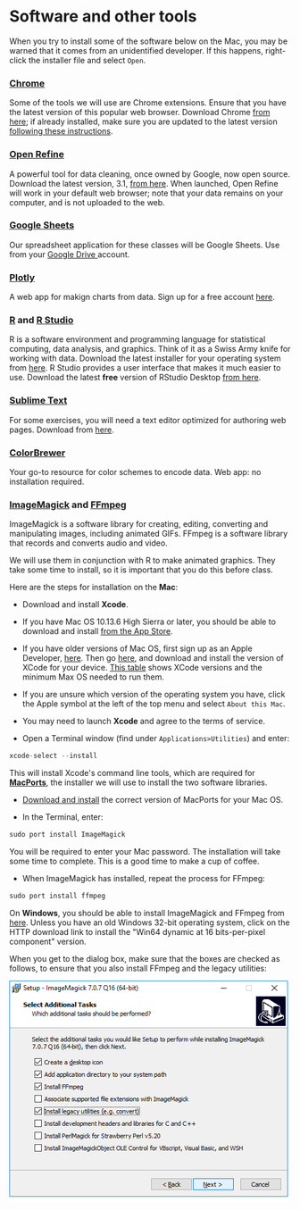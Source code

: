 # Software and other tools

When you try to install some of the software below on the Mac, you may be warned that it comes from an unidentified developer. If this happens, right-click the installer file and select `Open`.


### [Chrome](https://www.google.com/chrome/)

Some of the tools we will use are Chrome extensions. Ensure that you have the latest version of this popular web browser. Download Chrome [from here](https://www.google.com/chrome/); if already installed, make sure you are updated to the latest version [following these instructions](https://support.google.com/chrome/answer/95414?co=GENIE.Platform%3DDesktop&hl=en).

### [Open Refine](http://openrefine.org/)
A powerful tool for data cleaning, once owned by Google, now open source. Download the latest version, 3.1, [from here](http://openrefine.org/download.html). When launched, Open Refine will work in your default web browser; note that your data remains on your computer, and is not uploaded to the web.

### [Google Sheets](https://www.google.com/sheets/about/)
Our spreadsheet application for these classes will be Google Sheets. Use from your [Google Drive ](https://drive.google.com/)account.

### [Plotly](https://plot.ly/online-chart-maker/)
A web app for makign charts from data. Sign up for a free account [here](https://plot.ly/Auth/login/?action=signup#/).

### [R](https://www.r-project.org/) and [R Studio](https://www.rstudio.com/)
R is a software environment and programming language for statistical computing, data analysis, and graphics. Think of it as a Swiss Army knife for working with data. Download the latest installer for your operating system from [here](https://cran.rstudio.com/). R Studio provides a user interface that makes it much easier to use. Download the latest **free** version of RStudio Desktop [from here](https://www.rstudio.com/products/rstudio/download/).

### [Sublime Text](https://www.sublimetext.com/)

For some exercises, you will need a text editor optimized for authoring web pages. Download from [here](https://www.sublimetext.com/).

### [ColorBrewer](http://colorbrewer2.org/)
Your go-to resource for color schemes to encode data. Web app: no installation required.

### [ImageMagick](https://imagemagick.org/script/index.php) and [FFmpeg](https://ffmpeg.org/)

ImageMagick is a software library for creating, editing, converting and manipulating images, including animated GIFs. FFmpeg is a software library that records and converts audio and video.

We will use them in conjunction with R to make animated graphics. They take some time to install, so it is important that you do this before class.

Here are the steps for installation on the **Mac**:

 - Download and install **Xcode**.
  - If you have Mac OS 10.13.6 High Sierra or later, you should be able to download and install [from the App Store](https://itunes.apple.com/us/app/xcode/id497799835?ls=1&mt=12). 
  - If you have older versions of Mac OS, first sign up as an Apple Developer, [here](https://developer.apple.com/programs/enroll/). Then go [here](https://developer.apple.com/download/more/), and download and install the version of XCode for your device. [This table](https://en.wikipedia.org/wiki/Xcode#Version_comparison_table) shows XCode versions and the minimum Max OS needed to run them.
  - If you are unsure which version of the operating system you have, click the Apple symbol at the left of the top menu and select `About this Mac`.
  - You may need to launch **Xcode**  and agree to the terms of service.

 - Open a Terminal window (find under `Applications>Utilities`) and enter:
 ```R
xcode-select --install
 ```
 This will install Xcode's command line tools, which are required for [**MacPorts**](https://www.macports.org/), the installer we will use to install the two software libraries.
 - [Download and install](https://www.macports.org/install.php) the correct version of MacPorts for your Mac OS.

 - In the Terminal, enter:
 ```R
 sudo port install ImageMagick
 ```
 You will be required to enter your Mac password. The installation will take some time to complete. This is a good time to make a cup of coffee.
 - When ImageMagick has installed, repeat the process for FFmpeg:
  ```R
 sudo port install ffmpeg
 ```

On **Windows**, you should be able to install ImageMagick and FFmpeg from [here](https://www.imagemagick.org/script/download.php#windows). Unless you have an old Windows 32-bit operating system, click on the HTTP download link to install the "Win64 dynamic at 16 bits-per-pixel component" version.

When you get to the dialog box, make sure that the boxes are checked as follows, to ensure that you also install FFmpeg and the legacy utilities:

![](./img/software_1.png)








